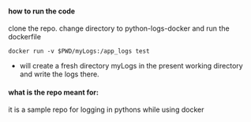 #### how to run the code
clone the repo. change directory to python-logs-docker and run the dockerfile

```docker build -t test .
docker run -v $PWD/myLogs:/app_logs test
```

- will create a fresh directory myLogs in the present working directory and write the logs there.

#### what is the repo meant for:
it is a sample repo for logging in pythons while using docker 
